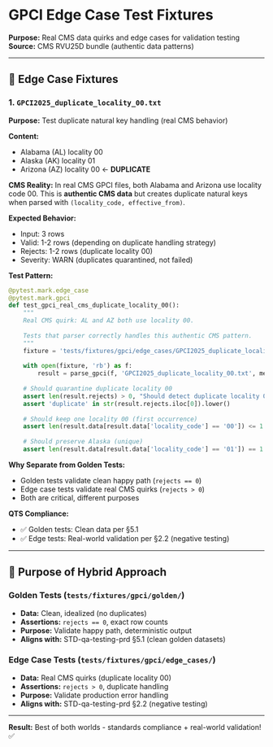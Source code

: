# GPCI Edge Case Test Fixtures

**Purpose:** Real CMS data quirks and edge cases for validation testing  
**Source:** CMS RVU25D bundle (authentic data patterns)

---

## 📂 **Edge Case Fixtures**

### **1. `GPCI2025_duplicate_locality_00.txt`**

**Purpose:** Test duplicate natural key handling (real CMS behavior)

**Content:**
- Alabama (AL) locality 00
- Alaska (AK) locality 01  
- Arizona (AZ) locality 00 ← **DUPLICATE**

**CMS Reality:**
In real CMS GPCI files, both Alabama and Arizona use locality code 00. This is **authentic CMS data** but creates duplicate natural keys when parsed with `(locality_code, effective_from)`.

**Expected Behavior:**
- Input: 3 rows
- Valid: 1-2 rows (depending on duplicate handling strategy)
- Rejects: 1-2 rows (duplicate locality 00)
- Severity: WARN (duplicates quarantined, not failed)

**Test Pattern:**
```python
@pytest.mark.edge_case
@pytest.mark.gpci
def test_gpci_real_cms_duplicate_locality_00():
    """
    Real CMS quirk: AL and AZ both use locality 00.
    
    Tests that parser correctly handles this authentic CMS pattern.
    """
    fixture = 'tests/fixtures/gpci/edge_cases/GPCI2025_duplicate_locality_00.txt'
    
    with open(fixture, 'rb') as f:
        result = parse_gpci(f, 'GPCI2025_duplicate_locality_00.txt', metadata)
    
    # Should quarantine duplicate locality 00
    assert len(result.rejects) > 0, "Should detect duplicate locality 00"
    assert 'duplicate' in str(result.rejects.iloc[0]).lower()
    
    # Should keep one locality 00 (first occurrence)
    assert len(result.data[result.data['locality_code'] == '00']) <= 1
    
    # Should preserve Alaska (unique)
    assert len(result.data[result.data['locality_code'] == '01']) == 1
```

**Why Separate from Golden Tests:**
- Golden tests validate clean happy path (`rejects == 0`)
- Edge case tests validate real CMS quirks (`rejects > 0`)
- Both are critical, different purposes

**QTS Compliance:**
- ✅ Golden tests: Clean data per §5.1
- ✅ Edge tests: Real-world validation per §2.2 (negative testing)

---

## 🎯 **Purpose of Hybrid Approach**

### **Golden Tests (`tests/fixtures/gpci/golden/`)**
- **Data:** Clean, idealized (no duplicates)
- **Assertions:** `rejects == 0`, exact row counts
- **Purpose:** Validate happy path, deterministic output
- **Aligns with:** STD-qa-testing-prd §5.1 (clean golden datasets)

### **Edge Case Tests (`tests/fixtures/gpci/edge_cases/`)**
- **Data:** Real CMS quirks (duplicate locality 00)
- **Assertions:** `rejects > 0`, duplicate handling
- **Purpose:** Validate production error handling
- **Aligns with:** STD-qa-testing-prd §2.2 (negative testing)

---

**Result:** Best of both worlds - standards compliance + real-world validation! ✅

